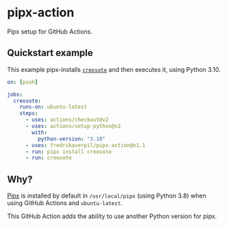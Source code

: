 # pipx-action

Pipx setup for GitHub Actions.

## Quickstart example

This example pipx-installs [`creosote`](https://github.com/fredrikaverpil/creosote) and
then executes it, using Python 3.10.

```yaml
on: [push]

jobs:
  creosote:
    runs-on: ubuntu-latest
    steps:
      - uses: actions/checkout@v2
      - uses: actions/setup-python@v2
        with:
          python-version: "3.10"
      - uses: fredrikaverpil/pipx-action@v1.1
      - run: pipx install creosote
      - run: creosote
```

## Why?

[Pipx](https://github.com/pypa/pipx) is installed by default in `/usr/local/pipx`
(using Python 3.8) when using GitHub Actions and `ubuntu-latest`.

This GitHub Action adds the ability to use another Python version for pipx.
